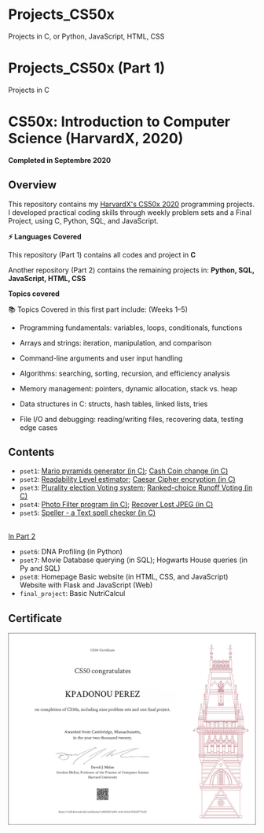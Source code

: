 # Projects_CS50x 
Projects in C, or Python, JavaScript, HTML, CSS

# Projects_CS50x (Part 1)
Projects in C


# CS50x: Introduction to Computer Science (HarvardX, 2020)
**Completed in Septembre 2020**

## Overview
This repository contains my  [HarvardX's CS50x 2020](https://cs50.harvard.edu/college/2020/spring/syllabus/) programming projects. 
I developed practical coding skills through weekly problem sets and a Final Project, using C, Python, SQL, and JavaScript. 

**⚡ Languages Covered**

This repository (Part 1) contains all codes and project in **C**

Another repository (Part 2) contains the remaining projects in: **Python, SQL, JavaScript, HTML, CSS**


**Topics covered** 

📚 Topics Covered in this first part include: (Weeks 1–5)

- Programming fundamentals: variables, loops, conditionals, functions

- Arrays and strings: iteration, manipulation, and comparison

- Command-line arguments and user input handling

- Algorithms: searching, sorting, recursion, and efficiency analysis

- Memory management: pointers, dynamic allocation, stack vs. heap

- Data structures in C: structs, hash tables, linked lists, tries

- File I/O and debugging: reading/writing files, recovering data, testing edge cases







## Contents

- `pset1`: [Mario pyramids generator (in C)](/%20Mario%20Pyramid%20generator%20(in%20C)%20–%201.2./); [Cash Coin change  (in C)](/%20%20Cash%20Coin%20change%20(in%20C)%20–%201.3./)
- `pset2`: [Readability Level estimator](/%20%20%20Readability%20Level%20estimator%20(in%20C)%20–%202.1./); [Caesar Cipher encryption (in C)](/%20%20%20%20Caesar%20Cipher%20encryption%20(in%20C)%20–%202.2./)
- `pset3`: [Plurality election Voting system](/%20%20%20%20%20Plurality%20election%20Voting%20system%20(in%20C)%20–%203.1./); [Ranked-choice Runoff Voting (in C)](/%20%20%20%20%20%20Ranked-choice%20Runoff%20Voting%20(in%20C)%20–%203.2./)
- `pset4`: [Photo Filter program (in C)](/%20%20%20%20%20%20%20Photo%20Filter%20program%20(in%20C)%20–%204.1./); [Recover Lost JPEG (in C)](/%20%20%20%20%20%20%20%20Recover%20Lost%20JPEG%20(in%20C)%20–%204.2./)
- `pset5`: [Speller - a Text spell checker (in C)](/%20%20%20%20%20%20%20%20%20Speller%20a%20Text%20Spell%20Checker%20(in%20C)%20–%205.1./)

\
[In Part 2](https://github.com/AI-Health-Master/Projects_CS50x-Part_2/)
- `pset6`: DNA Profiling (in Python)
- `pset7`: Movie Database querying (in SQL); Hogwarts House queries (in Py and SQL)
- `pset8`: Homepage Basic website (in HTML, CSS, and JavaScript) Website with Flask and JavaScript (Web)
- `final_project`: Basic NutriCalcul



## Certificate
![CS50x Certificate](/images/Certificat_CS50x_letter.png)

